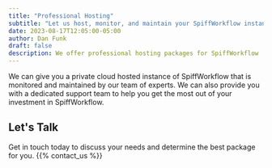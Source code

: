 ```yaml
---
title: "Professional Hosting"
subtitle: "Let us host, monitor, and maintain your SpiffWorkflow instance"
date: 2023-08-17T12:05:00-05:00
author: Dan Funk
draft: false
description: We offer professional hosting packages for SpiffWorkflow
---
```


We can give you a private cloud hosted instance of SpiffWorkflow that is monitored and maintained by our team of experts.
We can also provide you with a dedicated support team to help you get the most out of your investment in SpiffWorkflow.

## Let's Talk

Get in touch today to discuss your needs and determine the best package for you.
{{% contact_us %}}
